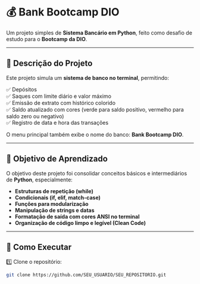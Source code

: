 # 💰 Bank Bootcamp DIO

Um projeto simples de **Sistema Bancário em Python**, feito como desafio de estudo para o **Bootcamp da DIO**.

---

## 📜 Descrição do Projeto

Este projeto simula um **sistema de banco no terminal**, permitindo:

✅ Depósitos  
✅ Saques com limite diário e valor máximo  
✅ Emissão de extrato com histórico colorido  
✅ Saldo atualizado com cores (verde para saldo positivo, vermelho para saldo zero ou negativo)  
✅ Registro de data e hora das transações

O menu principal também exibe o nome do banco: **Bank Bootcamp DIO**.

---

## 🎯 Objetivo de Aprendizado

O objetivo deste projeto foi consolidar conceitos básicos e intermediários de **Python**, especialmente:

- **Estruturas de repetição (while)**
- **Condicionais (if, elif, match-case)**
- **Funções para modularização**
- **Manipulação de strings e datas**
- **Formatação de saída com cores ANSI no terminal**
- **Organização de código limpo e legível (Clean Code)**

---

## 🚀 Como Executar

1️⃣ Clone o repositório:
```bash
git clone https://github.com/SEU_USUARIO/SEU_REPOSITORIO.git
